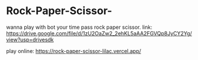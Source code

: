 # Rock-Paper-Scissor-
wanna play with bot your time pass rock paper scissor.
link:
https://drive.google.com/file/d/1zU2OaZw2_2ehKL5aAA2FGVQp8JyCY2Yg/view?usp=drivesdk

play online:
https://rock-paper-scissor-lilac.vercel.app/
